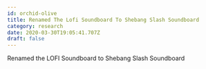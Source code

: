 ```yaml
---
id: orchid-olive
title: Renamed The Lofi Soundboard To Shebang Slash Soundboard
category: research
date: 2020-03-30T19:05:41.707Z
draft: false
---
```


Renamed the LOFI Soundboard to Shebang Slash Soundboard